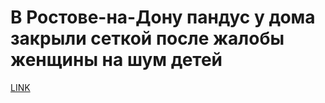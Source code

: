 # В Ростове-на-Дону пандус у дома закрыли сеткой после жалобы женщины на шум детей 



[LINK](https://varlamov.ru/3392775.html)